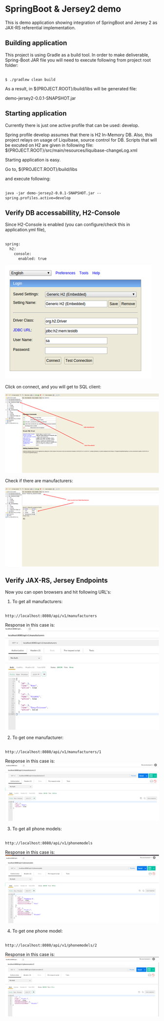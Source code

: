 # SpringBoot & Jersey2 demo

This is demo application showing integration of SpringBoot and Jersey 2 as JAX-RS referential
implementation.

## Building application

This project is using Gradle as a build tool. In order to make deliverable, Spring-Boot JAR file
you will need to execute following from project root folder:

```

$ ./gradlew clean build

```

As a result, in ${PROJECT.ROOT}/build/libs will be generated file:

demo-jersey2-0.0.1-SNAPSHOT.jar


## Starting application

Currently there is just one active profile that can be used: develop.

Spring profile develop assumes that there is H2 In-Memory DB. Also, this project relays on
usage of Liquibase, source control for DB.
Scripts that will be excuted on H2 are given in following file:
${PROJECT.ROOT}/src/main/resources/liquibase-changeLog.xml

Starting application is easy.

Go to, 
${PROJECT.ROOT}/build/libs

and execute following:

```

java -jar demo-jersey2-0.0.1-SNAPSHOT.jar --spring.profiles.active=develop

```


## Verify DB accessabillity, H2-Console

Since H2-Console is enabled (you can configure/check this in application.yml file),

```

spring:
  h2:
    console:
      enabled: true

```

![H2-Console in web browser](/images/h2-console/h2-console-001.png) 

Click on connect, and you will get to SQL client:

![H2-Console SQL client](/images/h2-console/h2-console-002.png)

Check if there are manufacturers:

![H2-Console in web browser](/images/h2-console/h2-console-003.png)

## Verify JAX-RS, Jersey Endpoints

Now you can open browsers and hit following URL's:

1. To get all manufacturers:

```

http://localhost:8080/api/v1/manufacturers

```

Response in this case is:
![JSON Response](/images/jersey/jersey-001.png)


2. To get one manufacturer:

```

http://localhost:8080/api/v1/manufacturers/1

```

Response in this case is:
![JSON Response](/images/jersey/jersey-002.png)


3. To get all phone models:

```

http://localhost:8080/api/v1/phonemodels

```

Response in this case is:
![JSON Response](/images/jersey/jersey-003.png)


4. To get one phone model:

```

http://localhost:8080/api/v1/phonemodels/2

```

Response in this case is:
![JSON Response](/images/jersey/jersey-004.png)

